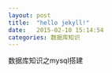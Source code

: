 ```yaml
---
layout: post
title:  "hello jekyll!"
date:   2015-02-10 15:14:54
categories: 数据库知识
---
```

数据库知识之mysql搭建
